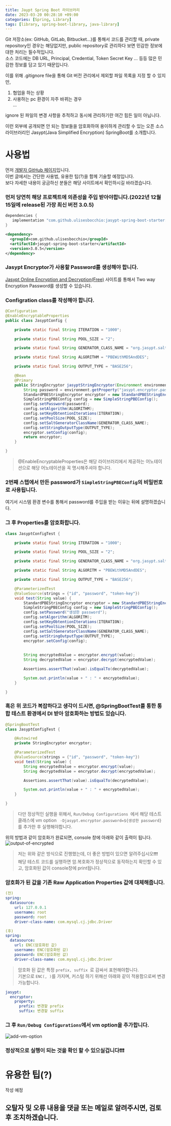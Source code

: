 ```yaml
---
title: Jaypt Spring Boot 라이브러리
date: 2023-03-20 00:28:10 +09:00
categories: [Spring, Library]
tags: [library, spring-boot-library, java-library]
---
```


Git 저장소(ex: GitHub, GitLab, Bitbucket...)를 통해서 코드를 관리할 때, private repository인 경우는 해당없지만, public repository로 관리하다 보면 민감한 정보에 대한 처리는 필수적입니다.  
소스 코드에는 DB URL, Principal, Credential, Token Secret Key ... 등등 많은 민감한 정보를 담고 있기 때문입니다.

이를 위해 .gitignore file을 통해 Git 버전 관리에서 제외할 파일 목록을 지정 할 수 있지만,
1. 협업을 하는 상황
2. 사용하는 pc 환경이 자주 바뀌는 경우   
   ...

ignore 된 파일의 변경 사항을 추적하고 동시에 관리하기란 여간 힘든 일이 아닙니다.

이런 외부에 공개되면 안 되는 정보들을 암호화하여 용이하게 관리할 수 있는 오픈 소스 라이브러리인 Jasypt(Java Simplified Encryption) SpringBoot를 소개합니다.

# 사용법
먼저 [개발자 GitHub 페이지](https://github.com/ulisesbocchio/jasypt-spring-boot)입니다.  
이번 글에서는 간단한 사용법, 유용한 팁(?)을 함께 기술할 예정입니다.  
보다 자세한 내용이 궁금하신 분들은 해당 사이트에서 확인하시길 바라겠습니다.
### 먼저 당연히 해당 프로젝트에 의존성을 주입 받아야합니다.(2022년 12월 15일에 release된 가장 최신 버전 3.0.5)

```groovy
dependencies {
   implementation "com.github.ulisesbocchio:jasypt-spring-boot-starter:3.0.5"
}
```

```xml
<dependency>
  <groupId>com.github.ulisesbocchio</groupId>
  <artifactId>jasypt-spring-boot-starter</artifactId>
  <version>3.0.5</version>
</dependency>

```

### Jasypt Encryptor가 사용할 Password를 생성해야 합니다.
[Jasypt Online Encryption and Decryption(Free)](https://www.devglan.com/online-tools/jasypt-online-encryption-decryption) 사이트를 통해서 Two way Encryption Password를 생성할 수 있습니다.

### Configration class를 작성해야 합니다.

```java 
@Configuration
@EnableEncryptableProperties
public class JasyptConfig {

    private static final String ITERATION = "1000";

    private static final String POOL_SIZE = "2";

    private static final String GENERATOR_CLASS_NAME = "org.jasypt.salt.RandomSaltGenerator";

    private static final String ALGORITHM = "PBEWithMD5AndDES";

    private static final String OUTPUT_TYPE = "BASE256";

    @Bean
    @Primary
    public StringEncryptor jasyptStringEncryptor(Environment environment) {
        String password = environment.getProperty("jasypt.encryptor.password");
        StandardPBEStringEncryptor encryptor = new StandardPBEStringEncryptor();
        SimpleStringPBEConfig config = new SimpleStringPBEConfig();
        config.setPassword(password);
        config.setAlgorithm(ALGORITHM);
        config.setKeyObtentionIterations(ITERATION);
        config.setPoolSize(POOL_SIZE);
        config.setSaltGeneratorClassName(GENERATOR_CLASS_NAME);
        config.setStringOutputType(OUTPUT_TYPE);
        encryptor.setConfig(config);
        return encryptor;
    }

}
```
> @EnableEncryptableProperties은 해당 라이브러리에서 제공하는 어노테이션으로 해당 어노테이션을 꼭 명시해주셔야 합니다.

### 2번째 스텝에서 만든 password가 ```SimpleStringPBEConfig```의 비밀번호로 사용됩니다.
여기서 시스템 환경 변수를 통해서 password를 주입을 받는 이유는 뒤에 설명하겠습니다.

### 그 후 Properties를 암호화합니다.

```java
class JasyptConfigTest {

    private static final String ITERATION = "1000";

    private static final String POOL_SIZE = "2";

    private static final String GENERATOR_CLASS_NAME = "org.jasypt.salt.RandomSaltGenerator";

    private static final String ALGORITM = "PBEWithMD5AndDES";

    private static final String OUTPUT_TYPE = "BASE256";

    @ParameterizedTest
    @ValueSource(strings = {"id", "password", "token-key"})
    void test(String value) {
        StandardPBEStringEncryptor encryptor = new StandardPBEStringEncryptor();
        SimpleStringPBEConfig config = new SimpleStringPBEConfig();
        config.setPassword("생성한 password");
        config.setAlgorithm(ALGORITM);
        config.setKeyObtentionIterations(ITERATION);
        config.setPoolSize(POOL_SIZE);
        config.setSaltGeneratorClassName(GENERATOR_CLASS_NAME);
        config.setStringOutputType(OUTPUT_TYPE);
        encryptor.setConfig(config);
        
        
        String encryptedValue = encryptor.encrypt(value);
        String decryptedValue = encryptor.decrypt(encryptedValue);

        Assertions.assertThat(value).isEqualTo(decryptedValue);

        System.out.println(value + " : " + encryptedValue);
    }

}
```

### 혹은 위 코드가 복잡하다고 생각이 드시면, @SpringBootTest를 통한 통합 테스트 환경에서 DI 받아 암호화하는 방법도 있습니다.

```java 
@SpringBootTest
class JasyptConfigTest {

    @Autowired
    private StringEncryptor encryptor;

    @ParameterizedTest
    @ValueSource(strings = {"id", "password", "token-key"})
    void test(String value) {
        String encryptedValue = encryptor.encrypt(value);
        String decryptedValue = encryptor.decrypt(encryptedValue);

        Assertions.assertThat(value).isEqualTo(decryptedValue);

        System.out.println(value + " : " + encryptedValue);
    }

}
```
> 다만 정상적인 실행을 위해서, ```Run/Debug Configurations ```에서 해당 테스트 클래스에 vm option ``` -Djasypt.encryptor.password=${생성한 password}```를 추가한 후 실행해야합니다.

위의 방법과 같이 암호화가 완료되면, console 창에 아래와 같이 출력이 됩니다.  
![output-of-encrypted](/assets/img/spring/library/result-of-encrypted.png)

> 저는 위와 같은 방식으로 진행했는데, 더 좋은 방법이 있으면 알려주십시오❗️❗️❗️  
해당 테스트 코드를 실행하면 암.복호화가 정상적으로 동작하는지 확인할 수 있고, 암호화된 값이 console창에 print됩니다.

### 암호화가 된 값을 기존 Raw Application Properties 값에 대체해줍니다.

```yml
(전)
spring:
  datasource:
    url: 127.0.0.1
    username: root
    password: root
    driver-class-name: com.mysql.cj.jdbc.Driver

(후)
spring:
  datasource:
    url: ENC(암호화된 값)
    username: ENC(암호화된 값)
    password: ENC(암호화된 값)
    driver-class-name: com.mysql.cj.jdbc.Driver

```  
> 암호화 된 값은 특정 ```prefix, suffix ```로 감싸서 표현해야합니다.     
기본으로 ``` ENC(, ) ```를 가지며, 커스텀 하기 위해선 아래와 같이 적용함으로써 변경 가능합니다.
```yml
jasypt:
  encryptor:
    property:
      prefix: 변경할 prefix
      suffix: 변경할 suffix
```

### 그 후 ``` Run/Debug Configurations ```에서 vm option을 추가합니다.
![add-vm-option](/assets/img/spring/library/configuration-vm-option.png)

### 정상적으로 실행이 되는 것을 확인 할 수 있으실겁니다❗️❗️❗️


# 유용한 팁(?)
작성 예정

## 오탈자 및 오류 내용을 댓글 또는 메일로 알려주시면, 검토 후 조치하겠습니다.
